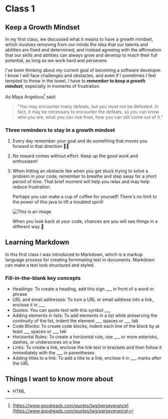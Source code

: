 # Class 1

## Keep a Growth Mindset

In my first class, we discussed what it means to have a growth mindset, which involves removing from our minds the idea that our talents and abilities are fixed and determined; and instead agreeing with the affirmation that our skills and abilities can always grow and develop to reach their full potential, as long as we work hard and persevere. 

I've been thinking about my current goal of becoming a software developer. I know I will face challenges and obstacles, and even if I sometimes I feel tempted to throw in the towel, I have to ***remember to keep a growth mindset***, especially in moments of frustration. 

As Maya Angelous[^note] said:

> “You may encounter many defeats, but you must not be defeated. In fact, it may be necessary to encounter the defeats, so you can know who you are, what you can rise from, how you can still come out of it.”

### Three reminders to stay in a growth mindset

1. Every day remember your goal and do something that moves you forward in that direction 🧗‍♀️
2. No reward comes without effort. Keep up the good work and enthusiasm! 
3. When hitting an obstacle like when you get stuck trying to solve a problem in your code, remember to breathe and step away for a short period of time. That brief moment will help you relax and may help reduce frustration. 

    Perhaps you can make a cup of coffee for yourself! There's no limit to the power of this java to lift a troubled spirit!

    ![This is an image](https://external-content.duckduckgo.com/iu/?u=https%3A%2F%2Ftse2.explicit.bing.net%2Fth%3Fid%3DOIP.c8nKn8XEvMijgCQPw_DhGgHaE7%26pid%3DApi&f=1&ipt=7c3971a3ae1754124e1c8fe5910b48abf93e126e4632364d01eedd0ef4e714e3&ipo=images)

    When you look back at your code, chances are you will see things in a different way 🙂

## Learning Markdown

In this first class I was introduced to Markdown, which is a markup language process for creating formmating text in documents. Markdown can make a text look structured and styled.

### Fill-in-the-blank key concepts

- Headings: To create a heading, add this sign ___ in front of a word or phrase 
- URL and email addresses: To turn a URL or email address into a link, enclose it in ___
- Quotes: You can quote text with this symbol ___
- Adding elements in lists: To add elements in a list while preserving the continuity of the list, indent the element \___ spaces or \___ tab
- Code Blocks: To create code blocks, indent each line of the block by at least \___ spaces or \___ tab
- Horizontal Rules: To create a horizontal rule, use ___ or more asterisks, dashes, or underscores on a line
- Links: To create a link, enclose the link text in brackets and then follow it immediately with the ___ in parentheses
- Adding titles to a link: To add a title to a link, enclose it in ___ marks after the URL

## Things I want to know more about

- HTML






[^note]: [https://www.goodreads.com/quotes/tag/perseverance](https://www.goodreads.com/quotes/tag/perseverance)
